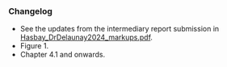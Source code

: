 ### Changelog

- See the updates from the intermediary report submission in [Hasbay_DrDelaunay2024_markups.pdf](Hasbay_DrDelaunay2024_markups.pdf).
- Figure 1.
- Chapter 4.1 and onwards.